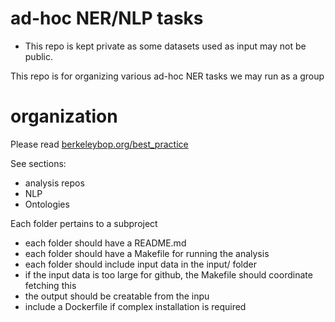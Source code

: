 # ad-hoc NER/NLP tasks

 * This repo is kept private as some datasets used as input may not be public.

This repo is for organizing various ad-hoc NER tasks we may run as a group

# organization

Please read [berkeleybop.org/best_practice](http://berkeleybop.org/best_practice)

See sections:

 - analysis repos
 - NLP
 - Ontologies

Each folder pertains to a subproject

 - each folder should have a README.md
 - each folder should have a Makefile for running the analysis
 - each folder should include input data in the input/ folder
 - if the input data is too large for github, the Makefile should coordinate fetching this
 - the output should be creatable from the inpu
 - include a Dockerfile if complex installation is required


